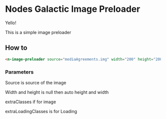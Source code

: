 # Nodes Galactic Image Preloader

Yello!

This is a simple image preloader

## How to

```html
<n-image-preloader source="mediaAgreements.img" width="200" height="200" extra-classes="" extra-loading-classes="" ></n-image-preloader> 
```

### Parameters

Source is source of the image

Width and height is null then auto height and width

extraClasses if for image

extraLoadingClasses is for Loading
